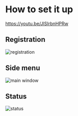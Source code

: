 # How to set it up
https://youtu.be/JlSIrbnHPRw

## Registration
![registration](https://user-images.githubusercontent.com/36572168/50576642-e1b42c80-0e1e-11e9-91de-7c97dfba547a.png)
## Side menu
![main window](https://user-images.githubusercontent.com/36572168/50576643-e24cc300-0e1e-11e9-8d54-d22d560f206a.png)
## Status
![status](https://user-images.githubusercontent.com/36572168/50576644-e2e55980-0e1e-11e9-92b6-b6540a550f39.png)
